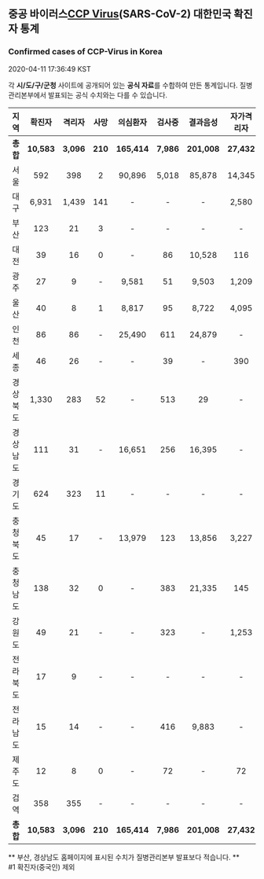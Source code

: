 
## 중공 바이러스[CCP Virus]()(SARS-CoV-2) 대한민국 확진자 통계
### Confirmed cases of CCP-Virus in Korea
2020-04-11 17:36:49 KST

각 **시/도/구/군청** 사이트에 공개되어 있는 **공식 자료**를 수합하여 만든 통계입니다.
질병관리본부에서 발표되는 공식 수치와는 다를 수 있습니다.


|  지역  | 확진자 |  격리자  |  사망  |  의심환자  |  검사중  |  결과음성  |  자가격리자  |  감시중  |  감시해제  |  퇴원  |
|:------:|:------:|:--------:|:--------:|:----------:|:--------:|:----------------:|:------------:|:--------:|:----------:|:--:|
|**총합**|**10,583**|**3,096**|**210**|**165,414**|**7,986**|**201,008**|**27,432**|**8,485**|**28,733**|**7,236**|
|서울|592|398|2|90,896|5,018|85,878|14,345|4,433|9,912|194|
|대구|6,931|1,439|141|-|-|-|2,580|-|-|5,351|
|부산|123|21|3|-|-|-|-|-|-|99|
|대전|39|16|0|-|86|10,528|116|116|799|23|
|광주|27|9|-|9,581|51|9,503|1,209|7|1,202|18|
|울산|40|8|1|8,817|95|8,722|4,095|929|3,166|32|
|인천|86|86|-|25,490|611|24,879|-|-|-|-|
|세종|46|26|-|-|39|-|390|-|-|20|
|경상북도|1,330|283|52|-|513|29|-|904|11,044|951|
|경상남도|111|31|-|16,651|256|16,395|-|-|-|80|
|경기도|624|323|11|-|-|-|-|-|-|290|
|충청북도|45|17|-|13,979|123|13,856|3,227|1,065|2,162|28|
|충청남도|138|32|0|-|383|21,335|145|-|-|106|
|강원도|49|21|-|-|323|-|1,253|-|-|28|
|전라북도|17|9|-|-|-|-|-|-|-|8|
|전라남도|15|14|-|-|416|9,883|-|1,031|448|1|
|제주도|12|8|0|-|72|-|72|-|-|4|
|검역|358|355|-|-|-|-|-|-|-|3|
|**총합**|**10,583**|**3,096**|**210**|**165,414**|**7,986**|**201,008**|**27,432**|**8,485**|**28,733**|**7,236**|


** 부산, 경상남도 홈페이지에 표시된 수치가 질병관리본부 발표보다 적습니다. **<br>
#1 확진자(중국인) 제외
    